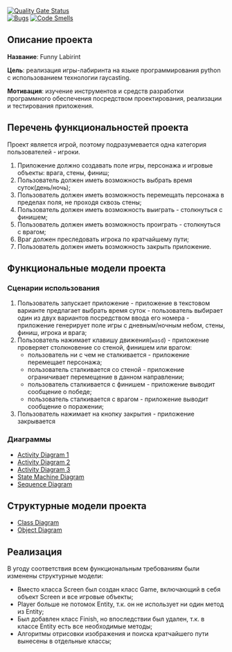 [![Quality Gate Status](https://sonarcloud.io/api/project_badges/measure?project=tro11ing_FunnyLabirint&metric=alert_status)](https://sonarcloud.io/summary/new_code?id=tro11ing_FunnyLabirint)		
[![Bugs](https://sonarcloud.io/api/project_badges/measure?project=tro11ing_FunnyLabirint&metric=bugs)](https://sonarcloud.io/summary/new_code?id=tro11ing_FunnyLabirint)
[![Code Smells](https://sonarcloud.io/api/project_badges/measure?project=tro11ing_FunnyLabirint&metric=code_smells)](https://sonarcloud.io/summary/new_code?id=tro11ing_FunnyLabirint)


## Описание проекта
**Название**: Funny Labirint

**Цель**: реализация игры-лабиринта на языке программирования python с использованием технологии raycasting.

**Мотивация**: изучение инструментов и средств разработки программного обеспечения посредством проектирования, реализации и тестирования приложения.

## Перечень функциональностей проекта
Проект является игрой, поэтому подразумевается одна категория пользователей - игроки.
1. Приложение должно создавать поле игры, персонажа и игровые объекты: врага, стены, финиш;
2. Пользователь должен иметь возможность выбрать время суток(день/ночь);
2. Пользователь должен иметь возможность перемещать персонажа в пределах поля, не проходя сквозь стены;
4. Пользователь должен иметь возможность выиграть - столкнуться с финишем;
5. Пользователь должен иметь возможность проиграть - столкнуться с врагом;
6. Враг должен преследовать игрока по кратчайшему пути;
6. Пользователь должен иметь возможность закрыть приложение.

## Функциональные модели проекта
### Сценарии использования
1. Пользователь запускает приложение - приложение в текстовом варианте предлагает выбрать время суток - пользователь выбирает один из двух вариантов посредством ввода его номера - приложение генерирует поле игры с дневным/ночным небом, стены, финиш, игрока и врага;
2. Пользователь нажимает клавишу движения(`wasd`) - приложение проверяет столкновение со стеной, финишем или врагом:
    - пользователь ни с чем не сталкивается - приложение перемещает персонажа;
    - пользователь сталкивается со стеной - приложение ограничивает перемещение в данном направлении;
	- пользователь сталкивается с финишем - приложение выводит сообщение о победе;
	- пользователь сталкивается с врагом - приложение выводит сообщение о поражении;
3. Пользователь нажимает на кнопку закрытия - приложение закрывается
### Диаграммы
- [Activity Diagram 1](./Activity_diagram1.png)
- [Activity Diagram 2](./Activity_diagram2.png)
- [Activity Diagram 3](./Activity_diagram3.png)
- [State Machine Diagram](./State_machine_diagram.png)
- [Sequence Diagram](./Sequence_diagram.png)

## Структурные модели проекта
- [Class Diagram](./Class_diagram.png)
- [Object Diagram](./Object_diagram.png)

## Реализация
В угоду соответствия всем функциональным требованиям были изменены структурные модели:
- Вместо класса Screen был создан класс Game, включающий в себя объект Screen и все игровые объекты;
- Player больше не потомок Entity, т.к. он не использует ни один метод из Entity;
- Был добавлен класс Finish, но впоследствии был удален, т.к. в классе Entity есть все необходимые методы;
- Алгоритмы отрисовки изображения и поиска кратчайшего пути вынесены в отдельные классы;